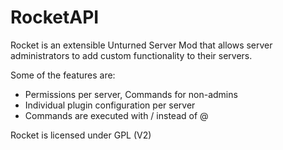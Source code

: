 RocketAPI
======

Rocket is an extensible Unturned Server Mod that allows server administrators to add custom functionality to their servers.

Some of the features are:
* Permissions per server, Commands for non-admins
* Individual plugin configuration per server
* Commands are executed with / instead of @

Rocket is licensed under GPL (V2)
